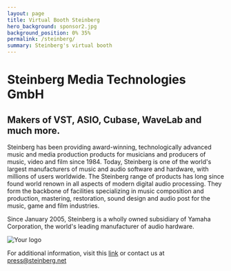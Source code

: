 ```yaml
---
layout: page
title: Virtual Booth Steinberg
hero_background: sponsor2.jpg
background_position: 0% 35% 
permalink: /steinberg/
summary: Steinberg's virtual booth
---
```


# Steinberg Media Technologies GmbH

## Makers of VST, ASIO, Cubase, WaveLab and much more.

Steinberg has been providing award-winning, technologically advanced music and media production products for musicians and producers of music, video and film since 1984. Today, Steinberg is one of the world's largest manufacturers of music and audio software and hardware, with millions of users worldwide. The Steinberg range of products has long since found world renown in all aspects of modern digital audio processing. They form the backbone of facilities specializing in music composition and production, mastering, restoration, sound design and audio post for the music, game and film industries.

Since January 2005, Steinberg is a wholly owned subsidiary of Yamaha Corporation, the world's leading manufacturer of audio hardware.

![Your logo](https://en.wikipedia.org/wiki/Steinberg#/media/File:Steinberg_Media_Technologies_logo.svg)

For additional information, visit this [link](https://www.steinberg.net) or contact us at [press@steinberg.net](mailto:press@steinberg.net)
